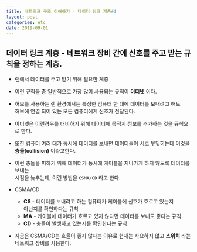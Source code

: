 ```yaml
---
title: 네트워크 구조 이해하기 - 데이터 링크 계층#1
layout: post
categories: etc
date: 2019-09-01
---
```


## 데이터 링크 계층 - 네트워크 장비 간에 신호를 주고 받는 규칙을 정하는 계층.  

  * 랜에서 데이터를 주고 받기 위해 필요한 계층  

  * 이런 규칙들 중 일반적으로 가장 많이 사용되는 규칙이 **이더넷** 이다.  

  * 허브를 사용하는 랜 환경에서는 특정한 컴퓨터 한 대에 데이터를 보내려고 해도  
    허브에 연결 되어 있는 모든 컴퓨터에게 신호가 전달된다.  

  * 이더넷은 이런경우를 대비하기 위해 데이터에 목적지 정보를 추가하는 것을 규칙으로 한다.

  * 또한 컴퓨터 여러 대가 동시에 데이터를 보내면 데이터들이 서로 부딪히는데 이것을  
    **충돌(collision)** 이라고한다.  

  * 이런 충돌을 피하기 위해 데이터가 동시에 케이블을 지나가게 하지 않도록 데이터를 보내는  
    시점을 늦추는데, 이런 방법을 ```CSMA/CD``` 라고 한다.  

  * CSMA/CD  
    * **CS** - 데이터를 보내려고 하는 컴퓨터가 케이블에 신호가 흐르고 있는지  
    아닌지를 확인하다는 규칙  
    * **MA** - 케이블에 데이터가 흐르고 있지 않다면 데이터를 보내도 좋다는 규칙  
    * **CD** - 충돌이 발생하고 있는지를 확인한다는 규칙

  * 지금은 CSMA/CD는 효율이 좋지 않다는 이유로 현재는 사요하지 않고 **스위치** 라는  
    네트워크 장비를 사용한다.
